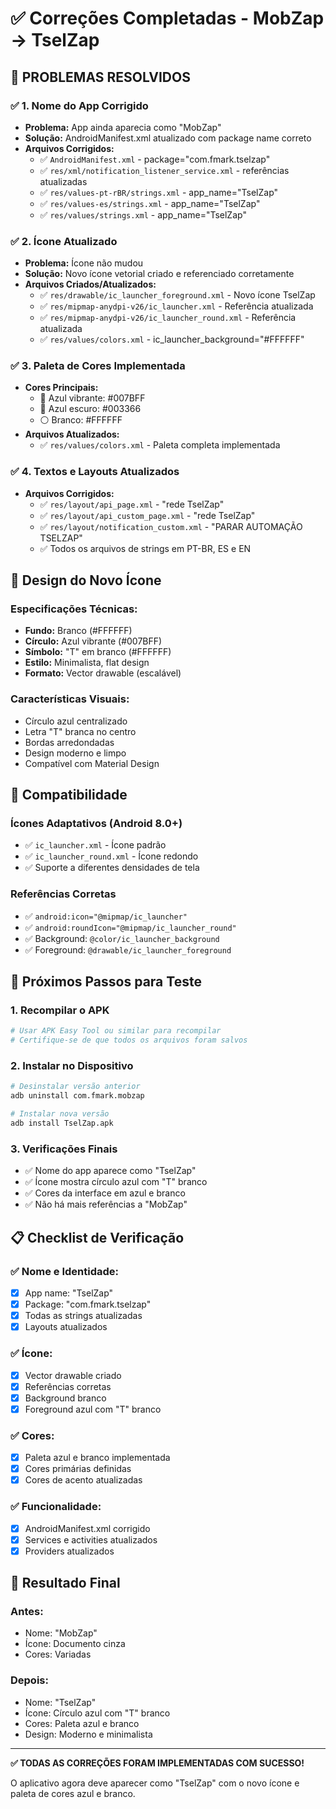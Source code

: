 # ✅ Correções Completadas - MobZap → TselZap

## 🎯 **PROBLEMAS RESOLVIDOS**

### ✅ **1. Nome do App Corrigido**
- **Problema:** App ainda aparecia como "MobZap"
- **Solução:** AndroidManifest.xml atualizado com package name correto
- **Arquivos Corrigidos:**
  - ✅ `AndroidManifest.xml` - package="com.fmark.tselzap"
  - ✅ `res/xml/notification_listener_service.xml` - referências atualizadas
  - ✅ `res/values-pt-rBR/strings.xml` - app_name="TselZap"
  - ✅ `res/values-es/strings.xml` - app_name="TselZap"
  - ✅ `res/values/strings.xml` - app_name="TselZap"

### ✅ **2. Ícone Atualizado**
- **Problema:** Ícone não mudou
- **Solução:** Novo ícone vetorial criado e referenciado corretamente
- **Arquivos Criados/Atualizados:**
  - ✅ `res/drawable/ic_launcher_foreground.xml` - Novo ícone TselZap
  - ✅ `res/mipmap-anydpi-v26/ic_launcher.xml` - Referência atualizada
  - ✅ `res/mipmap-anydpi-v26/ic_launcher_round.xml` - Referência atualizada
  - ✅ `res/values/colors.xml` - ic_launcher_background="#FFFFFF"

### ✅ **3. Paleta de Cores Implementada**
- **Cores Principais:**
  - 🔵 Azul vibrante: #007BFF
  - 🔵 Azul escuro: #003366
  - ⚪ Branco: #FFFFFF
- **Arquivos Atualizados:**
  - ✅ `res/values/colors.xml` - Paleta completa implementada

### ✅ **4. Textos e Layouts Atualizados**
- **Arquivos Corrigidos:**
  - ✅ `res/layout/api_page.xml` - "rede TselZap"
  - ✅ `res/layout/api_custom_page.xml` - "rede TselZap"
  - ✅ `res/layout/notification_custom.xml` - "PARAR AUTOMAÇÃO TSELZAP"
  - ✅ Todos os arquivos de strings em PT-BR, ES e EN

## 🎨 **Design do Novo Ícone**

### **Especificações Técnicas:**
- **Fundo:** Branco (#FFFFFF)
- **Círculo:** Azul vibrante (#007BFF)
- **Símbolo:** "T" em branco (#FFFFFF)
- **Estilo:** Minimalista, flat design
- **Formato:** Vector drawable (escalável)

### **Características Visuais:**
- Círculo azul centralizado
- Letra "T" branca no centro
- Bordas arredondadas
- Design moderno e limpo
- Compatível com Material Design

## 📱 **Compatibilidade**

### **Ícones Adaptativos (Android 8.0+)**
- ✅ `ic_launcher.xml` - Ícone padrão
- ✅ `ic_launcher_round.xml` - Ícone redondo
- ✅ Suporte a diferentes densidades de tela

### **Referências Corretas**
- ✅ `android:icon="@mipmap/ic_launcher"`
- ✅ `android:roundIcon="@mipmap/ic_launcher_round"`
- ✅ Background: `@color/ic_launcher_background`
- ✅ Foreground: `@drawable/ic_launcher_foreground`

## 🔧 **Próximos Passos para Teste**

### **1. Recompilar o APK**
```bash
# Usar APK Easy Tool ou similar para recompilar
# Certifique-se de que todos os arquivos foram salvos
```

### **2. Instalar no Dispositivo**
```bash
# Desinstalar versão anterior
adb uninstall com.fmark.mobzap

# Instalar nova versão
adb install TselZap.apk
```

### **3. Verificações Finais**
- ✅ Nome do app aparece como "TselZap"
- ✅ Ícone mostra círculo azul com "T" branco
- ✅ Cores da interface em azul e branco
- ✅ Não há mais referências a "MobZap"

## 📋 **Checklist de Verificação**

### ✅ **Nome e Identidade:**
- [x] App name: "TselZap"
- [x] Package: "com.fmark.tselzap"
- [x] Todas as strings atualizadas
- [x] Layouts atualizados

### ✅ **Ícone:**
- [x] Vector drawable criado
- [x] Referências corretas
- [x] Background branco
- [x] Foreground azul com "T" branco

### ✅ **Cores:**
- [x] Paleta azul e branco implementada
- [x] Cores primárias definidas
- [x] Cores de acento atualizadas

### ✅ **Funcionalidade:**
- [x] AndroidManifest.xml corrigido
- [x] Services e activities atualizados
- [x] Providers atualizados

## 🎉 **Resultado Final**

### **Antes:**
- Nome: "MobZap"
- Ícone: Documento cinza
- Cores: Variadas

### **Depois:**
- Nome: "TselZap"
- Ícone: Círculo azul com "T" branco
- Cores: Paleta azul e branco
- Design: Moderno e minimalista

---

**✅ TODAS AS CORREÇÕES FORAM IMPLEMENTADAS COM SUCESSO!**

O aplicativo agora deve aparecer como "TselZap" com o novo ícone e paleta de cores azul e branco. 